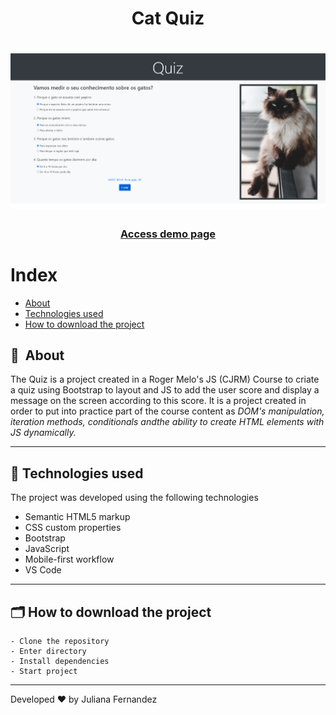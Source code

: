 <h1 align="center">
    Cat Quiz
</h1>

<h1 align="center">
<img width="800" src="assets/images/presentation.PNG" alt="My cool logo"/>
  </h1>

<h3 align="center">
    <a href="https://cat-quiz.netlify.app/">Access demo page</a>
<h3 >

# Index

- [About](#-about)
- [Technologies used](#-technologies-used)
- [How to download the project](#-how-to-download-the-project)

## 🔖&nbsp; About

The Quiz is a project created in a Roger Melo's JS (CJRM) Course to criate a quiz using Bootstrap to layout and JS to add the user score and display a message on the screen according to this score. It is a project created in order to put into practice part of the course content as *DOM's manipulation, iteration methods, conditionals andthe ability to create HTML elements with JS dynamically.* 

---

## 🚀 Technologies used

The project was developed using the following technologies

- Semantic HTML5 markup
- CSS custom properties
- Bootstrap
- JavaScript
- Mobile-first workflow
- VS Code

---

## 🗂 How to download the project

    - Clone the repository
    - Enter directory
    - Install dependencies
    - Start project
   
---

Developed ❤ by Juliana Fernandez

